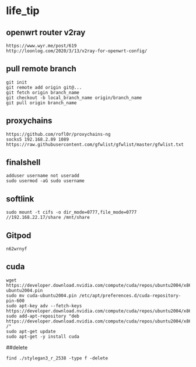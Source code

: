 # life_tip

## openwrt router v2ray

```
https://www.wyr.me/post/619
http://loonlog.com/2020/3/13/v2ray-for-openwrt-config/
```

## pull remote branch

```
git init
git remote add origin git@...
git fetch origin branch_name
git checkout -b local_branch_name origin/branch_name
git pull origin branch_name
```

## proxychains 

```
https://github.com/rofl0r/proxychains-ng
socks5 192.168.2.89 1089
https://raw.githubusercontent.com/gfwlist/gfwlist/master/gfwlist.txt
```

## finalshell

```
adduser username not useradd
sudo usermod -aG sudo username
```

## softlink

```
sudo mount -t cifs -o dir_mode=0777,file_mode=0777 //192.168.22.17/share /mnt/share
```

## Gitpod

```
n62wrnyf
```
## cuda

```
wget https://developer.download.nvidia.com/compute/cuda/repos/ubuntu2004/x86_64/cuda-ubuntu2004.pin
sudo mv cuda-ubuntu2004.pin /etc/apt/preferences.d/cuda-repository-pin-600
sudo apt-key adv --fetch-keys https://developer.download.nvidia.com/compute/cuda/repos/ubuntu2004/x86_64/3bf863cc.pub
sudo add-apt-repository "deb https://developer.download.nvidia.com/compute/cuda/repos/ubuntu2004/x86_64/ /"
sudo apt-get update
sudo apt-get -y install cuda
```

##delete

```
find ./stylegan3_r_2538 -type f -delete
```
